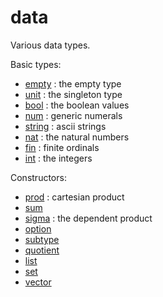 data
====

Various data types.

Basic types:

* [empty](empty.lean) : the empty type
* [unit](unit.lean) : the singleton type
* [bool](bool.lean) : the boolean values
* [num](num.lean) : generic numerals
* [string](string.lean) : ascii strings
* [nat](nat/nat.md) : the natural numbers
* [fin](fin.lean) : finite ordinals
* [int](int/int.md) : the integers

Constructors:

* [prod](prod.lean) : cartesian product
* [sum](sum.lean)
* [sigma](sigma.lean) : the dependent product
* [option](option.lean)
* [subtype](subtype.lean)
* [quotient](quotient/quotient.md)
* [list](list/list.md)
* [set](set.lean)
* [vector](vector.lean)